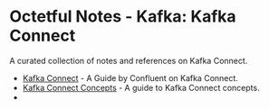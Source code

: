 # Octetful Notes - Kafka: Kafka Connect

A curated collection of notes and references on Kafka Connect.


* [Kafka Connect](https://docs.confluent.io/3.0.1/connect/intro.html) - A Guide by Confluent on Kafka Connect.
* [Kafka Connect Concepts](https://docs.confluent.io/current/connect/concepts.html) - A guide to Kafka Connect concepts.
* 
